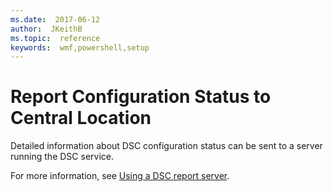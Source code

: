 ```yaml
---
ms.date:  2017-06-12
author:  JKeithB
ms.topic:  reference
keywords:  wmf,powershell,setup
---
```


# Report Configuration Status to Central Location

Detailed information about DSC configuration status can be sent to a server running the DSC service. 

For more information, see [Using a DSC report server](https://msdn.microsoft.com/powershell/dsc/reportserver).

